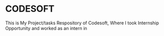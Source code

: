 # CODESOFT
This is My Project/tasks Respository  of Codesoft, Where I took Internship Opportunity  and worked as an intern  in
